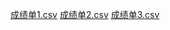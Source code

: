 [成绩单1.csv](https://github.com/lixiaojiang896/chengjidan/files/11703818/1.csv)
[成绩单2.csv](https://github.com/lixiaojiang896/chengjidan/files/11703821/2.csv)
[成绩单3.csv](https://github.com/lixiaojiang896/chengjidan/files/11703822/3.csv)
